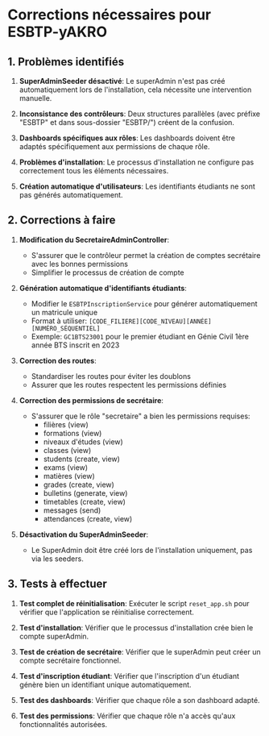 # Corrections nécessaires pour ESBTP-yAKRO

## 1. Problèmes identifiés

1. **SuperAdminSeeder désactivé**: Le superAdmin n'est pas créé automatiquement lors de l'installation, cela nécessite une intervention manuelle.

2. **Inconsistance des contrôleurs**: Deux structures parallèles (avec préfixe "ESBTP" et dans sous-dossier "ESBTP/") créent de la confusion.

3. **Dashboards spécifiques aux rôles**: Les dashboards doivent être adaptés spécifiquement aux permissions de chaque rôle.

4. **Problèmes d'installation**: Le processus d'installation ne configure pas correctement tous les éléments nécessaires.

5. **Création automatique d'utilisateurs**: Les identifiants étudiants ne sont pas générés automatiquement.

## 2. Corrections à faire

1. **Modification du SecretaireAdminController**:

    - S'assurer que le contrôleur permet la création de comptes secrétaire avec les bonnes permissions
    - Simplifier le processus de création de compte

2. **Génération automatique d'identifiants étudiants**:

    - Modifier le `ESBTPInscriptionService` pour générer automatiquement un matricule unique
    - Format à utiliser: `[CODE_FILIERE][CODE_NIVEAU][ANNÉE][NUMÉRO_SÉQUENTIEL]`
    - Exemple: `GC1BTS23001` pour le premier étudiant en Génie Civil 1ère année BTS inscrit en 2023

3. **Correction des routes**:

    - Standardiser les routes pour éviter les doublons
    - Assurer que les routes respectent les permissions définies

4. **Correction des permissions de secrétaire**:

    - S'assurer que le rôle "secretaire" a bien les permissions requises:
        - filières (view)
        - formations (view)
        - niveaux d'études (view)
        - classes (view)
        - students (create, view)
        - exams (view)
        - matières (view)
        - grades (create, view)
        - bulletins (generate, view)
        - timetables (create, view)
        - messages (send)
        - attendances (create, view)

5. **Désactivation du SuperAdminSeeder**:
    - Le SuperAdmin doit être créé lors de l'installation uniquement, pas via les seeders.

## 3. Tests à effectuer

1. **Test complet de réinitialisation**: Exécuter le script `reset_app.sh` pour vérifier que l'application se réinitialise correctement.

2. **Test d'installation**: Vérifier que le processus d'installation crée bien le compte superAdmin.

3. **Test de création de secrétaire**: Vérifier que le superAdmin peut créer un compte secrétaire fonctionnel.

4. **Test d'inscription étudiant**: Vérifier que l'inscription d'un étudiant génère bien un identifiant unique automatiquement.

5. **Test des dashboards**: Vérifier que chaque rôle a son dashboard adapté.

6. **Test des permissions**: Vérifier que chaque rôle n'a accès qu'aux fonctionnalités autorisées.
